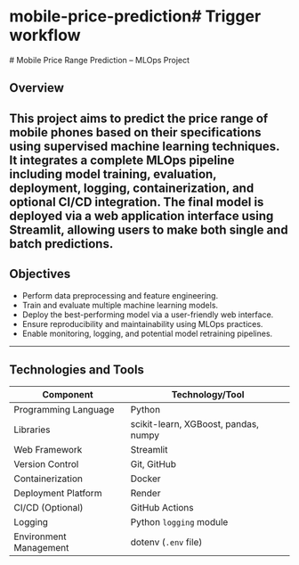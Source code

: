 # mobile-price-prediction#   T r i g g e r   w o r k f l o w 
 # Mobile Price Range Prediction – MLOps Project

## Overview

This project aims to predict the price range of mobile phones based on their specifications using supervised machine learning techniques. It integrates a complete MLOps pipeline including model training, evaluation, deployment, logging, containerization, and optional CI/CD integration.
The final model is deployed via a web application interface using Streamlit, allowing users to make both single and batch predictions.
---

## Objectives

- Perform data preprocessing and feature engineering.
- Train and evaluate multiple machine learning models.
- Deploy the best-performing model via a user-friendly web interface.
- Ensure reproducibility and maintainability using MLOps practices.
- Enable monitoring, logging, and potential model retraining pipelines.

---

## Technologies and Tools

| Component            | Technology/Tool                                  |
|----------------------|--------------------------------------------------|
| Programming Language | Python                                           |
| Libraries            | scikit-learn, XGBoost, pandas, numpy             |
| Web Framework        | Streamlit                                        |
| Version Control      | Git, GitHub                                      |
| Containerization     | Docker                                           |
| Deployment Platform  | Render                                           |
| CI/CD (Optional)     | GitHub Actions                                   |
| Logging              | Python `logging` module                          |
| Environment Management | dotenv (`.env` file)                         |

 
